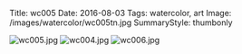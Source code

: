 Title: wc005
Date: 2016-08-03
Tags: watercolor, art
Image: /images/watercolor/wc005tn.jpg
SummaryStyle: thumbonly

![wc005.jpg]({filename}/images/watercolor/wc005.jpg)
![wc004.jpg]({filename}/images/watercolor/wc004.jpg)
![wc006.jpg]({filename}/images/watercolor/wc006.jpg)
